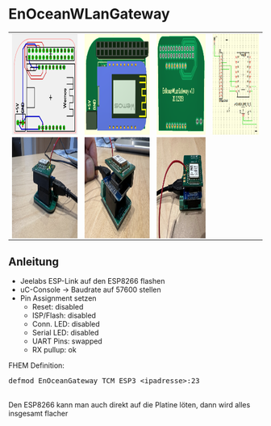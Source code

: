 # EnOceanWLanGateway
<table><tr>
<td>
<img src="layout.png"
     alt="Markdown Monster icon"
     style="float: left; margin-right: 10px; height: 200px;" />
</td><td>
<img src="front.png"
     alt="Markdown Monster icon"
     style="float: left; margin-right: 10px; height: 200px;" />
</td><td>
 <img src="back.png"
     alt="Markdown Monster icon"
     style="float: left; margin-right: 10px; height: 200px;" />
</td><td>
<img src="circuit.png"
     alt="Markdown Monster icon"
     style="float: left; margin-right: 10px; height: 200px;" />
</td>
</tr><tr>
<td>
<img src="EnoceanGateway_1.jpeg"
     alt="Markdown Monster icon"
     style="float: left; margin-right: 10px; height: 200px;" />
</td><td>
<img src="EnoceanGateway_2.jpeg"
     alt="Markdown Monster icon"
     style="float: left; margin-right: 10px; height: 200px;" />
</td><td>
 <img src="EnoceanGateway_3.jpeg"
     alt="Markdown Monster icon"
     style="float: left; margin-right: 10px; height: 200px;" />
</td><td>
</td>
</tr>
</table>

## Anleitung
* Jeelabs ESP-Link auf den ESP8266 flashen
* uC-Console -> Baudrate auf 57600 stellen
* Pin Assignment setzen
  * Reset: disabled
  * ISP/Flash: disabled
  * Conn. LED: disabled
  * Serial LED: disabled
  * UART Pins: swapped
  * RX pullup: ok
 
FHEM Definition:
<pre>defmod EnOceanGateway TCM ESP3 &#60;ipadresse&#62;:23</pre>
<br>
Den ESP8266 kann man auch direkt auf die Platine löten, dann wird alles insgesamt flacher
